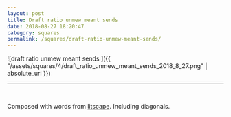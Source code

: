 ```yaml
---
layout: post
title: Draft ratio unmew meant sends
date: 2018-08-27 18:20:47
category: squares
permalink: /squares/draft-ratio-unmew-meant-sends/ 
---
```


![draft ratio unmew meant sends ]({{ "/assets/squares/4/draft_ratio_unmew_meant_sends_2018_8_27.png" | absolute_url }})
&nbsp;


---

&nbsp;

Composed with words from [litscape](https://www.litscape.com/). Including diagonals. 
